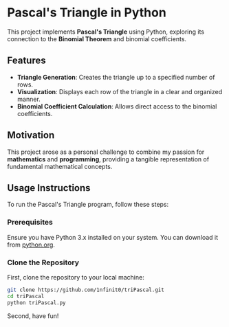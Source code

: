 # Pascal's Triangle in Python

This project implements **Pascal's Triangle** using Python, exploring its connection to the **Binomial Theorem** and binomial coefficients.

## Features
- **Triangle Generation**: Creates the triangle up to a specified number of rows.
- **Visualization**: Displays each row of the triangle in a clear and organized manner.
- **Binomial Coefficient Calculation**: Allows direct access to the binomial coefficients.

## Motivation
This project arose as a personal challenge to combine my passion for **mathematics** and **programming**, providing a tangible representation of fundamental mathematical concepts.

## Usage Instructions

To run the Pascal's Triangle program, follow these steps:

### Prerequisites
Ensure you have Python 3.x installed on your system. You can download it from [python.org](https://www.python.org/downloads/).

### Clone the Repository
First, clone the repository to your local machine:

```bash
git clone https://github.com/1nfinit0/triPascal.git
cd triPascal
python triPascal.py
```
Second, have fun!
